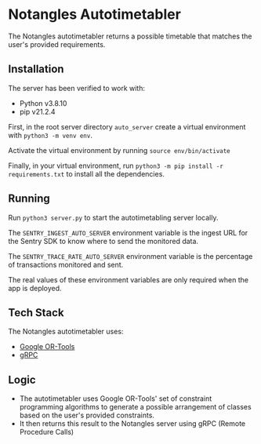 # Notangles Autotimetabler

The Notangles autotimetabler returns a possible timetable that matches the user's provided requirements.

## Installation

The server has been verified to work with:

- Python v3.8.10
- pip v21.2.4

First, in the root server directory `auto_server` create a virtual environment with `python3 -m venv env`.

Activate the virtual environment by running `source env/bin/activate`

Finally, in your virtual environment, run `python3 -m pip install -r requirements.txt` to install all the dependencies.

## Running

Run `python3 server.py` to start the autotimetabling server locally.

The `SENTRY_INGEST_AUTO_SERVER` environment variable is the ingest URL for the Sentry SDK to know where to send the monitored data.

The `SENTRY_TRACE_RATE_AUTO_SERVER` environment variable is the percentage of transactions monitored and sent.

The real values of these environment variables are only required when the app is deployed.

## Tech Stack

The Notangles autotimetabler uses:

- [Google OR-Tools](https://developers.google.com/optimization)
- [gRPC](https://grpc.io/)

## Logic

- The autotimetabler uses Google OR-Tools' set of constraint programming algorithms to generate a possible arrangement of classes based on the user's provided constraints.
- It then returns this result to the Notangles server using gRPC (Remote Procedure Calls)
